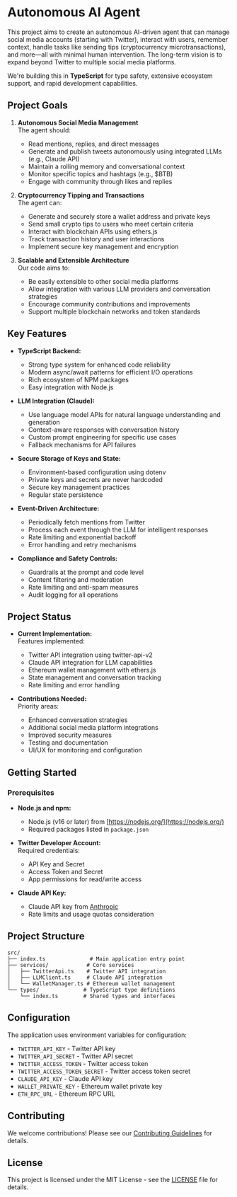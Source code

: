 # Autonomous AI Agent

This project aims to create an autonomous AI-driven agent that can manage social media accounts (starting with Twitter), interact with users, remember context, handle tasks like sending tips (cryptocurrency microtransactions), and more—all with minimal human intervention. The long-term vision is to expand beyond Twitter to multiple social media platforms.

We're building this in **TypeScript** for type safety, extensive ecosystem support, and rapid development capabilities.


## Project Goals

1. **Autonomous Social Media Management**  
   The agent should:
   - Read mentions, replies, and direct messages
   - Generate and publish tweets autonomously using integrated LLMs (e.g., Claude API)
   - Maintain a rolling memory and conversational context
   - Monitor specific topics and hashtags (e.g., $BTB)
   - Engage with community through likes and replies
   
2. **Cryptocurrency Tipping and Transactions**  
   The agent can:
   - Generate and securely store a wallet address and private keys
   - Send small crypto tips to users who meet certain criteria
   - Interact with blockchain APIs using ethers.js
   - Track transaction history and user interactions
   - Implement secure key management and encryption
   
3. **Scalable and Extensible Architecture**  
   Our code aims to:
   - Be easily extensible to other social media platforms
   - Allow integration with various LLM providers and conversation strategies
   - Encourage community contributions and improvements
   - Support multiple blockchain networks and token standards

## Key Features

- **TypeScript Backend:**  
  - Strong type system for enhanced code reliability
  - Modern async/await patterns for efficient I/O operations
  - Rich ecosystem of NPM packages
  - Easy integration with Node.js
  
- **LLM Integration (Claude):**  
  - Use language model APIs for natural language understanding and generation
  - Context-aware responses with conversation history
  - Custom prompt engineering for specific use cases
  - Fallback mechanisms for API failures

- **Secure Storage of Keys and State:**  
  - Environment-based configuration using dotenv
  - Private keys and secrets are never hardcoded
  - Secure key management practices
  - Regular state persistence

- **Event-Driven Architecture:**  
  - Periodically fetch mentions from Twitter
  - Process each event through the LLM for intelligent responses
  - Rate limiting and exponential backoff
  - Error handling and retry mechanisms

- **Compliance and Safety Controls:**  
  - Guardrails at the prompt and code level
  - Content filtering and moderation
  - Rate limiting and anti-spam measures
  - Audit logging for all operations

## Project Status

- **Current Implementation:**  
  Features implemented:
  - Twitter API integration using twitter-api-v2
  - Claude API integration for LLM capabilities
  - Ethereum wallet management with ethers.js
  - State management and conversation tracking
  - Rate limiting and error handling
  
- **Contributions Needed:**  
  Priority areas:
  - Enhanced conversation strategies
  - Additional social media platform integrations
  - Improved security measures
  - Testing and documentation
  - UI/UX for monitoring and configuration

## Getting Started

### Prerequisites

- **Node.js and npm:**  
  - Node.js (v16 or later) from [https://nodejs.org/](https://nodejs.org/)
  - Required packages listed in `package.json`

- **Twitter Developer Account:**  
  Required credentials:
  - API Key and Secret
  - Access Token and Secret
  - App permissions for read/write access

- **Claude API Key:**  
  - Claude API key from [Anthropic](https://www.anthropic.com/)
  - Rate limits and usage quotas consideration


## Project Structure

```
src/
├── index.ts              # Main application entry point
├── services/            # Core services
│   ├── TwitterApi.ts    # Twitter API integration
│   ├── LLMClient.ts     # Claude API integration
│   └── WalletManager.ts # Ethereum wallet management
└── types/              # TypeScript type definitions
    └── index.ts        # Shared types and interfaces
```

## Configuration

The application uses environment variables for configuration:

- `TWITTER_API_KEY` - Twitter API key
- `TWITTER_API_SECRET` - Twitter API secret
- `TWITTER_ACCESS_TOKEN` - Twitter access token
- `TWITTER_ACCESS_TOKEN_SECRET` - Twitter access token secret
- `CLAUDE_API_KEY` - Claude API key
- `WALLET_PRIVATE_KEY` - Ethereum wallet private key
- `ETH_RPC_URL` - Ethereum RPC URL

## Contributing

We welcome contributions! Please see our [Contributing Guidelines](CONTRIBUTING.md) for details.

## License

This project is licensed under the MIT License - see the [LICENSE](LICENSE) file for details.
